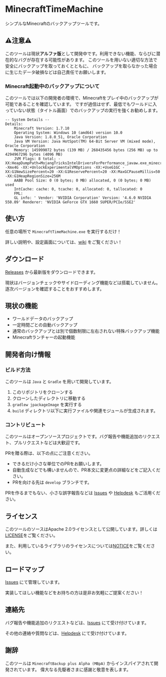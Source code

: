 # MinecraftTimeMachine

シンプルなMinecraftのバックアップツールです。

## ⚠️注意⚠️

このツールは現状**アルファ版**として開発中です。利用できない機能、ならびに潜在的なバグが存在する可能性があります。
このツールを用いない適切な方法で安全にバックアップを取っておくとともに、
バックアップを取らなかった場合に生じたデータ破損などは自己責任でお願いします。

### Minecraft起動中のバックアップについて

このツールでは以下の開発者の環境で、Minecraftをプレイ中のバックアップが可能であることを確認しています。
ですが過信はせず、最低でもワールドに入っていない状態（タイトル画面）でのバックアップの実行を強くお勧めします。

```log
-- System Details --
Details:
	Minecraft Version: 1.7.10
	Operating System: Windows 10 (amd64) version 10.0
	Java Version: 1.8.0_51, Oracle Corporation
	Java VM Version: Java HotSpot(TM) 64-Bit Server VM (mixed mode), Oracle Corporation
	Memory: 145999072 bytes (139 MB) / 268435456 bytes (256 MB) up to 4294967296 bytes (4096 MB)
	JVM Flags: 8 total; -XX:HeapDumpPath=MojangTricksIntelDriversForPerformance_javaw.exe_minecraft.exe.heapdump -Xmx4G -XX:+UnlockExperimentalVMOptions -XX:+UseG1GC -XX:G1NewSizePercent=20 -XX:G1ReservePercent=20 -XX:MaxGCPauseMillis=50 -XX:G1HeapRegionSize=256M
	AABB Pool Size: 0 (0 bytes; 0 MB) allocated, 0 (0 bytes; 0 MB) used
	IntCache: cache: 0, tcache: 0, allocated: 0, tallocated: 0
	FML: 
	GL info: ' Vendor: 'NVIDIA Corporation' Version: '4.6.0 NVIDIA 550.09' Renderer: 'NVIDIA GeForce GTX 1660 SUPER/PCIe/SSE2'
```

## 使い方

任意の場所で `MinecraftTimeMachine.exe` を実行するだけ！

詳しい説明や、設定画面については、[wiki](https://mctimemachine.youtrack.cloud/articles/HELP-A-2/Welcome-to-MineCraftTimeMachine-Wiki)
をご覧ください！

## ダウンロード

[Releases](https://github.com/hizumiaoba/MinecraftTimeMachine/releases) から最新版をダウンロードできます。

現状はバージョンチェックやサイドローディング機能などは搭載していません。逐次バージョンを確認することをおすすめします。

## 現状の機能

- ワールドデータのバックアップ
- 一定時間ごとの自動バックアップ
- 通常のバックアップとは別で個数制限に左右されない特殊バックアップ機能
- Minecraftランチャーの起動機能

## 開発者向け情報

### ビルド方法

このツールは `Java` と `Gradle` を用いて開発しています。

1. このリポジトリをクローンする
2. クローンしたディレクトリに移動する
3. `gradlew jpackageImage` を実行する
4. `build` ディレクトリ以下に実行ファイルや関連モジュールが生成されます。

### コントリビュート

このツールはオープンソースプロジェクトです。バグ報告や機能追加のリクエスト、プルリクエストなどは大歓迎です。

PRを贈る際は、以下の点にご注意ください。

- できるだけ小さな単位でのPRをお願いします。
- 自動生成などでも構いませんので、PR本文に変更点の詳細などをご記入ください。
- PRを向ける先は `develop` ブランチです。

PRを作るまでもない、小さな誤字報告などは [Issues](https://mctimemachine.youtrack.cloud/issues)
や [Helpdesk](https://mctimemachine.youtrack.cloud/form/4e4b584c-2709-425a-8eb4-e3125fa27b95) もご活用ください。

## ライセンス

このツールのソースはApache 2.0ライセンスとして公開しています。詳しくは[LICENSE](LICENSE)をご覧ください。

また、利用しているライブラリのライセンスについては[NOTICE](NOTICE)をご覧ください。

## ロードマップ

[Issues](https://mctimemachine.youtrack.cloud/issues) にて管理しています。

実装してほしい機能などをお持ちの方は是非お気軽にご提案ください！

## 連絡先

バグ報告や機能追加のリクエストなどは、[Issues](https://mctimemachine.youtrack.cloud/issues)
にて受け付けています。

その他の連絡や質問などは、[Helpdesk](https://mctimemachine.youtrack.cloud/form/4e4b584c-2709-425a-8eb4-e3125fa27b95)
にて受け付けています。

## 謝辞

このツールは `MinecraftBackup plus Alpha (MBpA)` からインスパイアされて開発されています。
偉大なる先駆者さまに感謝と敬意を表します。
